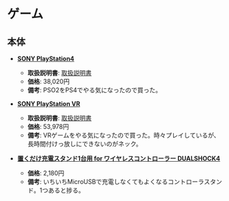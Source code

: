 ゲーム
====

本体
----

- [**SONY PlayStation4**](https://www.amazon.co.jp/dp/B0109ID8P6)
  - **取扱説明書**: [取扱説明書](http://www.jp.playstation.com/support/manual/manual_list.html)
  - **価格**: 38,020円
  - **備考**: PSO2をPS4でやる気になったので買った。

- [**SONY PlayStation VR**](https://www.amazon.co.jp/dp/B01H03FQ44)
  - **取扱説明書**: [取扱説明書](http://www.jp.playstation.com/support/manual/manual_list.html)
  - **価格**: 53,978円
  - **備考**: VRゲームをやる気になったので買った。時々プレイしているが、長時間付けっ放しにできないのがネック。

- [**置くだけ充電スタンド1台用 for ワイヤレスコントローラー DUALSHOCK4**](https://www.amazon.co.jp/gp/product/B01HARV3AG/)
  - **価格**: 2,180円
  - **備考**: いちいちMicroUSBで充電しなくてもよくなるコントローラスタンド。1つあると捗る。
